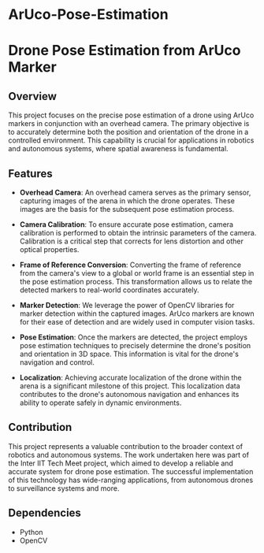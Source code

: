 # ArUco-Pose-Estimation

# Drone Pose Estimation from ArUco Marker

## Overview

This project focuses on the precise pose estimation of a drone using ArUco markers in conjunction with an overhead camera. The primary objective is to accurately determine both the position and orientation of the drone in a controlled environment. This capability is crucial for applications in robotics and autonomous systems, where spatial awareness is fundamental.

## Features

- **Overhead Camera**: An overhead camera serves as the primary sensor, capturing images of the arena in which the drone operates. These images are the basis for the subsequent pose estimation process.

- **Camera Calibration**: To ensure accurate pose estimation, camera calibration is performed to obtain the intrinsic parameters of the camera. Calibration is a critical step that corrects for lens distortion and other optical properties.

- **Frame of Reference Conversion**: Converting the frame of reference from the camera's view to a global or world frame is an essential step in the pose estimation process. This transformation allows us to relate the detected markers to real-world coordinates accurately.

- **Marker Detection**: We leverage the power of OpenCV libraries for marker detection within the captured images. ArUco markers are known for their ease of detection and are widely used in computer vision tasks.

- **Pose Estimation**: Once the markers are detected, the project employs pose estimation techniques to precisely determine the drone's position and orientation in 3D space. This information is vital for the drone's navigation and control.

- **Localization**: Achieving accurate localization of the drone within the arena is a significant milestone of this project. This localization data contributes to the drone's autonomous navigation and enhances its ability to operate safely in dynamic environments.

## Contribution

This project represents a valuable contribution to the broader context of robotics and autonomous systems. The work undertaken here was part of the Inter IIT Tech Meet project, which aimed to develop a reliable and accurate system for drone pose estimation. The successful implementation of this technology has wide-ranging applications, from autonomous drones to surveillance systems and more.

## Dependencies

- Python
- OpenCV

